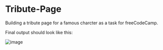 # Tribute-Page
Building a tribute page for a famous charcter as a task for freeCodeCamp.


Final output should look like this:

![image](https://user-images.githubusercontent.com/39915155/212541791-1cf34ae4-a9c1-476c-9948-318c311f1185.png)
